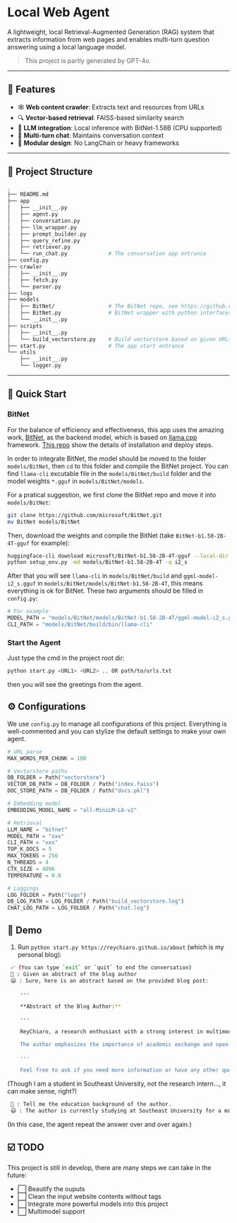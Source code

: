 # Local Web Agent

A lightweight, local Retrieval-Augmented Generation (RAG) system that extracts information from web pages and enables multi-turn question answering using a local language model.

> This project is partly generated by GPT-4o.

---

## 🔧 Features

- 🕸️ **Web content crawler**: Extracts text and resources from URLs
- 🔍 **Vector-based retrieval**: FAISS-based similarity search
- 🤖 **LLM integration**: Local inference with BitNet-1.58B (CPU supported)
- 🧩 **Multi-turn chat**: Maintains conversation context
- 🧱 **Modular design**: No LangChain or heavy frameworks

---

## 📁 Project Structure

```bash
.
├── README.md
├── app
│   ├── __init__.py
│   ├── agent.py
│   ├── conversation.py
│   ├── llm_wrapper.py
│   ├── prompt_builder.py
│   ├── query_refine.py
│   ├── retriever.py
│   └── run_chat.py             # The conversation app entrance 
├── config.py
├── crawler
│   ├── __init__.py
│   ├── fetch.py
│   └── parser.py
├── logs
├── models
│   ├── BitNet/                 # The BitNet repo, see https://github.com/microsoft/BitNet
│   ├── BitNet.py               # BitNet wrapper with python interfaces
│   └── __init__.py
├── scripts
│   ├── __init__.py
│   └── build_vectorstore.py    # Build vectorstore based on given URLs
├── start.py                    # The app start entrance
└── utils
    ├── __init__.py
    └── logger.py
```


---

## 🚀 Quick Start

### BitNet

For the balance of efficiency and effectiveness, this app uses the amazing work, [BitNet](https://github.com/microsoft/BitNet), as the backend model, which is based on [llama.cpp](https://github.com/ggml-org/llama.cpp) framework. [This repo](https://github.com/microsoft/BitNet) show the details of installation and deploy steps.

In order to integrate BitNet, the model should be moved to the folder `models/BitNet`, then `cd` to this folder and compile the BitNet project. You can find `llama-cli` excutable file in the `models/BitNet/build` folder and the model weights `*.gguf` in `models/BitNet/models`.

For a pratical suggestion, we first clone the BitNet repo and move it into `models/BitNet`:

```bash
git clone https://github.com/microsoft/BitNet.git
mv BitNet models/BitNet
```

Then, download the weights and compile the BitNet (take `BitNet-b1.58-2B-4T-gguf` for example):

```bash
huggingface-cli download microsoft/BitNet-b1.58-2B-4T-gguf --local-dir models/BitNet-b1.58-2B-4T
python setup_env.py -md models/BitNet-b1.58-2B-4T -q i2_s
```

After that you will see `llama-cli` in `models/BitNet/build` and `ggml-model-i2_s.gguf` in `models/BitNet/models/BitNet-b1.58-2B-4T`, this means everything is ok for BitNet. These two arguments should be filled in `config.py`:

```python
# For example
MODEL_PATH = "models/BitNet/models/BitNet-b1.58-2B-4T/ggml-model-i2_s.gguf"
CLI_PATH = "models/BitNet/build/bin/llama-cli"
```

### Start the Agent

Just type the cmd in the project root dir:

```bash
python start.py <URL1> <URL2> .. OR path/to/urls.txt
```

then you will see the greetings from the agent.


## ⚙️ Configurations

We use `config.py` to manage all configurations of this project. Everything is well-commented and you can stylize the default settings to make your own agent.

```python
# URL parse
MAX_WORDS_PER_CHUNK = 100

# Vectorstore paths
DB_FOLDER = Path("vectorstore")
VECTOR_DB_PATH = DB_FOLDER / Path("index.faiss")
DOC_STORE_PATH = DB_FOLDER / Path("docs.pkl")

# Embedding model
EMBEDDING_MODEL_NAME = "all-MiniLM-L6-v2"

# Retrieval
LLM_NAME = "bitnet"
MODEL_PATH = "xxx"
CLI_PATH = "xxx"
TOP_K_DOCS = 5
MAX_TOKENS = 256
N_THREADS = 4
CTX_SIZE = 4096
TEMPERATURE = 0.8

# Loggings
LOG_FOLDER = Path("logs")
DB_LOG_PATH = LOG_FOLDER / Path("build_vectorstore.log")
CHAT_LOG_PATH = LOG_FOLDER / Path("chat.log")
```


## 🎲 Demo

1. Run `python start.py https://reychiaro.github.io/about` (which is my personal blog):

```bash
 ✅ (You can type `exit` or `quit` to end the conversation)
 🧑 : Given an abstract of the blog author
 😃 : Sure, here is an abstract based on the provided blog post:

    ---

    **Abstract of the Blog Author:**

    ---

    ReyChiaro, a research enthusiast with a strong interest in multimodal models, contrastive learning, and computer vision, shares insights and experiences from their journey as a research intern at Southeast University. The blog post, titled "about," delves into the author's educational background, current research projects, and publications. ReyChiaro highlights their involvement in various research initiatives, particularly focusing on multimodal models and their applications. They also discuss their collaborations, achievements, and future aspirations in the field of computer vision and multimodal learning.

    The author emphasizes the importance of academic exchange and open discussions in advancing research ideas and exploring new model architectures. They invite readers to reach out or follow them on GitHub for more insights and discussions.

    ---

    Feel free to ask if you need more information or have any other questions! 🌟🔬📚
```

(Though I am a student in Southeast University, not the research intern..., it can make sense, right?)

```bash
 🧑 : Tell me the education background of the author.
 😃 : The author is currently studying at Southeast University for a master degree. The specific field of study is not mentioned in the document provided. The document includes a link to the university's website, which provides more information about the program. Southeast University is a well-known institution in China, offering a range of undergraduate and graduate programs in various fields, including engineering, science, and technology. The document does not specify the exact field of study within the master's degree program, so it may be in a broad field such as computer science, engineering, or a related discipline. However, the author expresses a strong interest in multimodal models, contrastive learning, and computer vision, which suggests a focus on these areas.
```

(In this case, the agent repeat the answer over and over again.)

## ☑️ TODO

This project is still in develop, there are many steps we can take in the future:

- ⬜️ Beautify the ouputs
- ⬜️ Clean the input website contents without tags
- ⬜️ Integrate more powerful models into this project
- ⬜️ Multimodel support

